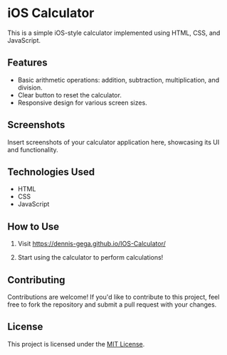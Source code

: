 # iOS Calculator

This is a simple iOS-style calculator implemented using HTML, CSS, and JavaScript.

## Features

- Basic arithmetic operations: addition, subtraction, multiplication, and division.
- Clear button to reset the calculator.
- Responsive design for various screen sizes.

## Screenshots

Insert screenshots of your calculator application here, showcasing its UI and functionality.

## Technologies Used

- HTML
- CSS
- JavaScript

## How to Use

1. Visit https://dennis-gega.github.io/IOS-Calculator/

2. Start using the calculator to perform calculations!

## Contributing

Contributions are welcome! If you'd like to contribute to this project, feel free to fork the repository and submit a pull request with your changes.

## License

This project is licensed under the [MIT License](LICENSE).
